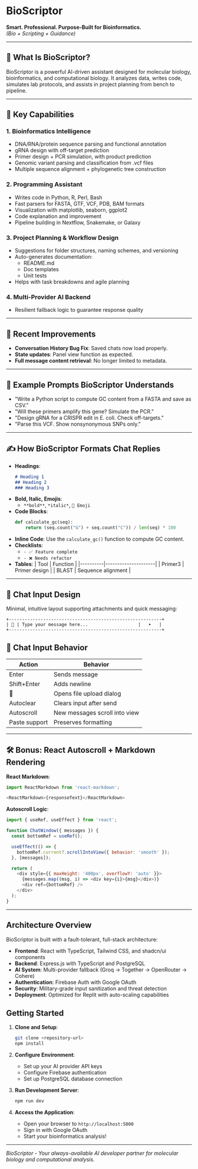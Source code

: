 
# BioScriptor
**Smart. Professional. Purpose-Built for Bioinformatics.**  
*(Bio + Scripting + Guidance)*

---

## 🧠 What Is BioScriptor?
BioScriptor is a powerful AI-driven assistant designed for molecular biology, bioinformatics, and computational biology. It analyzes data, writes code, simulates lab protocols, and assists in project planning from bench to pipeline.

---

## 🧰 Key Capabilities

### 1. Bioinformatics Intelligence
- DNA/RNA/protein sequence parsing and functional annotation
- gRNA design with off-target prediction
- Primer design + PCR simulation, with product prediction
- Genomic variant parsing and classification from .vcf files
- Multiple sequence alignment + phylogenetic tree construction

### 2. Programming Assistant
- Writes code in Python, R, Perl, Bash
- Fast parsers for FASTA, GTF, VCF, PDB, BAM formats
- Visualization with matplotlib, seaborn, ggplot2
- Code explanation and improvement
- Pipeline building in Nextflow, Snakemake, or Galaxy

### 3. Project Planning & Workflow Design
- Suggestions for folder structures, naming schemes, and versioning
- Auto-generates documentation:
  - README.md
  - Doc templates
  - Unit tests
- Helps with task breakdowns and agile planning

### 4. Multi-Provider AI Backend
- Resilient fallback logic to guarantee response quality

---

## 🧩 Recent Improvements
- **Conversation History Bug Fix**: Saved chats now load properly.
- **State updates**: Panel view function as expected.
- **Full message content retrieval**: No longer limited to metadata.

---

## 📌 Example Prompts BioScriptor Understands
- "Write a Python script to compute GC content from a FASTA and save as CSV."
- "Will these primers amplify this gene? Simulate the PCR."
- "Design gRNA for a CRISPR edit in E. coli. Check off-targets."
- "Parse this VCF. Show nonsynonymous SNPs only."

---

## ✍️ How BioScriptor Formats Chat Replies
- **Headings**:
  ```markdown
  # Heading 1
  ## Heading 2
  ### Heading 3
  ```
- **Bold, Italic, Emojis**:
  - `**bold**`, `*italic*`, `🧬 Emoji`
- **Code Blocks**:
  ```python
  def calculate_gc(seq):
      return (seq.count("G") + seq.count("C")) / len(seq) * 100
  ```
- **Inline Code**: Use the `calculate_gc()` function to compute GC content.
- **Checklists**:
  - `- ✅ Feature complete`
  - `- ❌ Needs refactor`
- **Tables**:
  | Tool     | Function            |
  |----------|---------------------|
  | Primer3  | Primer design       |
  | BLAST    | Sequence alignment  |

---

## 💬 Chat Input Design
Minimal, intuitive layout supporting attachments and quick messaging:
```
+----------------------------------------------------------+
| 📎 | Type your message here...                   |   ➤   |
+----------------------------------------------------------+
```

## 🧠 Chat Input Behavior
| Action         | Behavior                            |
|----------------|-------------------------------------|
| Enter          | Sends message                       |
| Shift+Enter    | Adds newline                        |
| 📎             | Opens file upload dialog            |
| Autoclear      | Clears input after send             |
| Autoscroll     | New messages scroll into view       |
| Paste support   | Preserves formatting                |

---

## 🛠️ Bonus: React Autoscroll + Markdown Rendering
**React Markdown**:
```javascript
import ReactMarkdown from 'react-markdown';

<ReactMarkdown>{responseText}</ReactMarkdown>
```

**Autoscroll Logic**:
```javascript
import { useRef, useEffect } from 'react';

function ChatWindow({ messages }) {
  const bottomRef = useRef();

  useEffect(() => {
    bottomRef.current?.scrollIntoView({ behavior: 'smooth' });
  }, [messages]);

  return (
    <div style={{ maxHeight: '400px', overflowY: 'auto' }}>
      {messages.map((msg, i) => <div key={i}>{msg}</div>)}
      <div ref={bottomRef} />
    </div>
  );
}
```

---

## Architecture Overview

BioScriptor is built with a fault-tolerant, full-stack architecture:

- **Frontend**: React with TypeScript, Tailwind CSS, and shadcn/ui components
- **Backend**: Express.js with TypeScript and PostgreSQL
- **AI System**: Multi-provider fallback (Groq → Together → OpenRouter → Cohere)
- **Authentication**: Firebase Auth with Google OAuth
- **Security**: Military-grade input sanitization and threat detection
- **Deployment**: Optimized for Replit with auto-scaling capabilities

## Getting Started

1. **Clone and Setup**:
   ```bash
   git clone <repository-url>
   npm install
   ```

2. **Configure Environment**:
   - Set up your AI provider API keys
   - Configure Firebase authentication
   - Set up PostgreSQL database connection

3. **Run Development Server**:
   ```bash
   npm run dev
   ```

4. **Access the Application**:
   - Open your browser to `http://localhost:5000`
   - Sign in with Google OAuth
   - Start your bioinformatics analysis!

---

*BioScriptor - Your always-available AI developer partner for molecular biology and computational analysis.*
